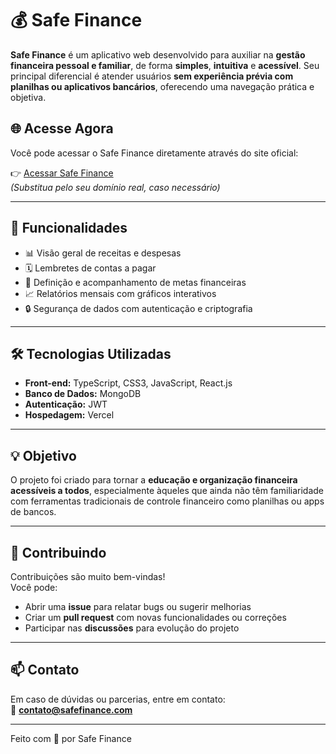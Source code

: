 # 💰 Safe Finance

**Safe Finance** é um aplicativo web desenvolvido para auxiliar na **gestão financeira pessoal e familiar**, de forma **simples**, **intuitiva** e **acessível**. Seu principal diferencial é atender usuários **sem experiência prévia com planilhas ou aplicativos bancários**, oferecendo uma navegação prática e objetiva.

## 🌐 Acesse Agora

Você pode acessar o Safe Finance diretamente através do site oficial:

👉 [Acessar Safe Finance](https://kzmgdbc49k71a8nuktoy.lite.vusercontent.net/)  
*(Substitua pelo seu domínio real, caso necessário)*

---

## 🚀 Funcionalidades

- 📊 Visão geral de receitas e despesas  
- 🗓️ Lembretes de contas a pagar  
- 🎯 Definição e acompanhamento de metas financeiras  
- 📈 Relatórios mensais com gráficos interativos  
- 🔒 Segurança de dados com autenticação e criptografia  

---

## 🛠️ Tecnologias Utilizadas

- **Front-end:** TypeScript, CSS3, JavaScript, React.js
- **Banco de Dados:** MongoDB 
- **Autenticação:** JWT  
- **Hospedagem:** Vercel

---

## 💡 Objetivo

O projeto foi criado para tornar a **educação e organização financeira acessíveis a todos**, especialmente àqueles que ainda não têm familiaridade com ferramentas tradicionais de controle financeiro como planilhas ou apps de bancos.

---

## 🤝 Contribuindo

Contribuições são muito bem-vindas!  
Você pode:

- Abrir uma **issue** para relatar bugs ou sugerir melhorias  
- Criar um **pull request** com novas funcionalidades ou correções  
- Participar nas **discussões** para evolução do projeto  

---

## 📫 Contato

Em caso de dúvidas ou parcerias, entre em contato:  
📧 **contato@safefinance.com**  

---

Feito com 💙 por Safe Finance
